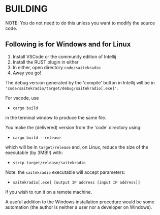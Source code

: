 # BUILDING

NOTE: You do not need to do this unless you want to modify the source code.

## Following is for Windows and for Linux

1. Install VSCode or the community edition of Intellij
2. Install the RUST plugin in either
3. In either, open directory `code/saitekradio`
5. Away you go!

The debug version generated by the 'compile' button in Intellij will be in
`'code/saitekradio/target/debug/saitekradio[.exe]'`. 

For vscode, use 

- `cargo build`

in the terminal window to produce the same file.

You make the (delivered) version from the 'code' directory using:

- `cargo build --release`

which will be in `target/release`
and, on Linux, reduce the size of the executable (by 3MB!!) with:

- `strip target/release/saitekradio`


Note: the `saitekradio` executable will accept parameters:

- `saitekradio[.exe] [output IP address [input IP address]]`

if you wish to run it on a remote machine.

A useful addition to the Windows installation procedure would be some automation (the author is
neither a user nor a developer on Windows).

